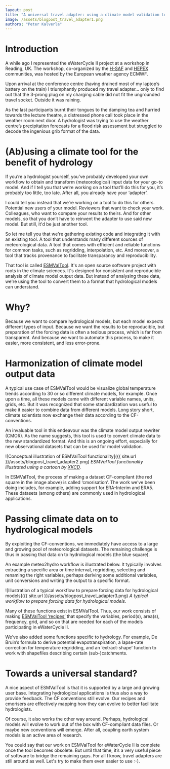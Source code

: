 ```yaml
---
layout: post
title: "A universal travel adapter: using a climate model validation tool for FAIR hydrology"
image: /assets/blogpost_travel_adapter1.png
authors: "Peter Kalverla"
---
```


# Introduction

A while ago I represented the eWaterCycle II project at a workshop in Reading,
UK. The workshop, co-organized by the [H-SAF](http://hsaf.meteoam.it) and
[HEPEX](https://hepex.irstea.fr) communities, was hosted by the European weather
agency ECMWF.

Upon arrival at the conference centre (having drained most of my laptop’s
battery on the train) I triumphantly produced my travel adapter… only to find
out that the 3-prong plug on my charging cable did not fit the ungrounded travel
socket. Outside it was raining.

As the last participants burnt their tongues to the damping tea and hurried
towards the lecture theatre, a distressed phone call took place in the weather
room next door. A hydrologist was trying to use the weather centre’s
precipitation forecasts for a flood risk assessment but struggled to decode the
ingenious grib format of the data.

# (Ab)using a climate tool for the benefit of hydrology

If you’re a hydrologist yourself, you’ve probably developed your own workflow to
obtain and transform (meteorological) input data for your go-to model. And if I
tell you that we’re working on a tool that’ll do this for you, it’s probably too
little, too late. After all, you already have your ‘adapter’.

I could tell you instead that we’re working on a tool to do this for others.
Potential new users of your model. Reviewers that want to check your work.
Colleagues, who want to compare your results to theirs. And for other models, so
that you don’t have to reinvent the adapter to use said new model. But still,
it'd be just another tool.

So let me tell you that we're gathering existing code and integrating it with an
existing tool. A tool that understands many different sources of meteorological
data. A tool that comes with efficient and reliable functions for common tasks,
such as regridding, interpolation, etc. And moreover, a tool that tracks
provenance to facilitate transparancy and reproducibility.

That tool is called [ESMValTool](https://www.esmvaltool.org/about.html). It's an
open source software project with roots in the climate sciences. It's designed
for consistent and reproducible analysis of climate model output data. But
instead of analysing these data, we're using the tool to convert them to a
format that hydrological models can understand.

# Why?
Because we want to compare hydrological models, but each model expects different
types of input. Because we want the results to be reproducible, but preparation
of the forcing data is often a tedious process, which is far from transparent.
And because we want to automate this process, to make it easier, more
consistent, and less error-prone.

# Harmonization of climate model output data

A typical use case of ESMValTool would be visualize global temperature trends
according to 30 or so different climate models, for example. Once upon a time,
all these models came with different variable names, units, grids, etc. But it
was recognized that some standardization was useful to make it easier to combine
data from different models. Long story short, climate scientists now exchange
their data according to the CF-conventions.

An invaluable tool in this endeavour was the climate model output rewriter
(CMOR). As the name suggests, this tool is used to convert climate data to the
new standardized format. And this is an ongoing effort, especially for new
observational datasets that can be used for model validation.

![Conceptual illustration of ESMValTool functionality]({{ site.url }}/assets/blogpost_travel_adapter2.png)
*ESMValTool functionality illustrated using a cartoon by [XKCD](https://xkcd.com/1406/).*

In ESMValTool, the process of making a dataset CF-compliant (the red square in
the image above) is called ‘cmorisation’. The work we’ve been doing includes,
for example, adding support for ERA-Interim and ERA5. These datasets (among
others) are commonly used in hydrological applications.

# Passing climate data on to hydrological models

By exploiting the CF-conventions, we immediately have access to a large and
growing pool of meteorological datasets. The remaining challenge is thus in
passing that data on to hydrological models (the blue square).

An example meteo2hydro workflow is illustrated below. It typically involves
extracting a specific area or time interval, regridding, selecting and renaming
the right variables, perhaps deriving some additional variables, unit
conversions and writing the output to a specific format.

![Illustration of a typical workflow to prepare forcing data for hydrological models]({{ site.url }}/assets/blogpost_travel_adapter3.png)
*A typical workflow to prepare forcing data for hydrological models.*

Many of these functions exist in ESMValTool. Thus, our work consists of making
[ESMValTool ‘recipes’](https://esmvaltool.readthedocs.io/en/latest/recipes/recipe_hydrology.html)
that specify the variables, period(s), area(s), frequency, grid, and so on that
are needed for each of the models participating in eWaterCycle II.

We’ve also added some functions specific to hydrology. For example, De Bruin’s
formula to derive potential evapotranspiration, a lapse-rate correction for
temperature regridding, and an ‘extract-shape’ function to work with shapefiles
describing certain (sub-)catchments.

# Towards a universal standard?

A nice aspect of ESMValTool is that it is supported by a large and growing user
base. Integrating hydrological applications is thus also a way to provide
feedback. The CF conventions still evolve. Our recipes and cmorisers are
effectively mapping how they can evolve to better facilitate hydrologists.

Of course, it also works the other way around. Perhaps, hydrological models will
evolve to work out of the box with CF-compliant data files. Or maybe new
conventions will emerge. After all, coupling earth system models is an active
area of research.

You could say that our work on ESMValTool for eWaterCycle II is complete once
the tool becomes obsolete. But until that time, it’s a very useful piece of
software to bridge the remaining gaps. For all I know, travel adapters are still
around as well. Let's try to make them even easier to use :-).
